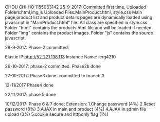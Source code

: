 CHOU CHI HO 1155063142 25-9-2017: Committed first time. Uploaded Folders:html,img,js Uploaded Files:MainProduct.html, style.css Main page,product list and product details pages are dynamically loaded using javascript in "MainProduct.html" file. All class are specified in style.css Folder "html" contains the products html file and will be loaded if needed. Folder "img" contains the product images. Folder "js" contains the source javascript.

28-9-2017: Phase-2 committed:

Elastic IP:http://52.221.138.113 Instance Name: ierg4210

26-10-2017: phase-2 committed. Phase2b done

27-10-2017: Phase3 done. committed to branch 3.

12-11/2017 Phase4 done

22/11/2017: phase 5 done

10/12/2017: Phase 6 & 7 done: Extension: 1.Change password (4%) 2.Reset password (8%) 3.AJAX in main and product (4%) 4.AJAX in admin file upload (3%) 5.cookie secure and httponly flag (1%)
